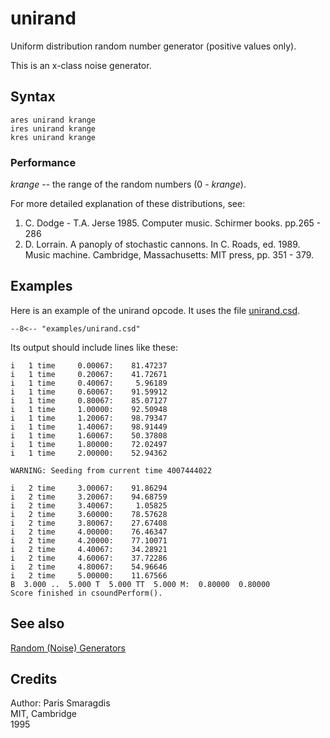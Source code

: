<!--
id:unirand
category:Signal Generators:Random (Noise) Generators
-->
# unirand
Uniform distribution random number generator (positive values only).

This is an x-class noise generator.

## Syntax
``` csound-orc
ares unirand krange
ires unirand krange
kres unirand krange
```

### Performance

_krange_ -- the range of the random numbers (0 - _krange_).

For more detailed explanation of these distributions, see:

1.  C. Dodge - T.A. Jerse 1985. Computer music. Schirmer books. pp.265 - 286
2.  D. Lorrain. A panoply of stochastic cannons. In C. Roads, ed. 1989. Music machine. Cambridge, Massachusetts: MIT press, pp. 351 - 379.

## Examples

Here is an example of the unirand opcode. It uses the file [unirand.csd](../../examples/unirand.csd).

``` csound-orc title="Example of the unirand opcode." linenums="1"
--8<-- "examples/unirand.csd"
```

Its output should include lines like these:

```
i   1 time     0.00067:    81.47237
i   1 time     0.20067:    41.72671
i   1 time     0.40067:     5.96189
i   1 time     0.60067:    91.59912
i   1 time     0.80067:    85.07127
i   1 time     1.00000:    92.50948
i   1 time     1.20067:    98.79347
i   1 time     1.40067:    98.91449
i   1 time     1.60067:    50.37808
i   1 time     1.80000:    72.02497
i   1 time     2.00000:    52.94362

WARNING: Seeding from current time 4007444022

i   2 time     3.00067:    91.86294
i   2 time     3.20067:    94.68759
i   2 time     3.40067:     1.05825
i   2 time     3.60000:    78.57628
i   2 time     3.80067:    27.67408
i   2 time     4.00000:    76.46347
i   2 time     4.20000:    77.10071
i   2 time     4.40067:    34.28921
i   2 time     4.60067:    37.72286
i   2 time     4.80067:    54.96646
i   2 time     5.00000:    11.67566
B  3.000 ..  5.000 T  5.000 TT  5.000 M:  0.80000  0.80000
Score finished in csoundPerform().
```

## See also

[Random (Noise) Generators](../../siggen/random)

## Credits

Author: Paris Smaragdis<br>
MIT, Cambridge<br>
1995<br>

